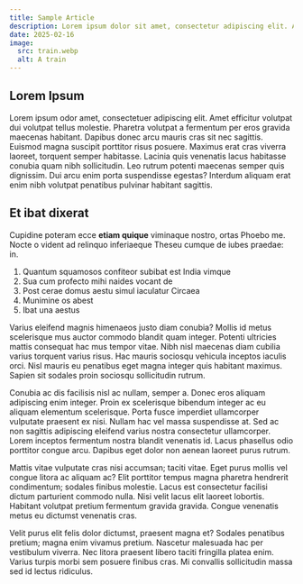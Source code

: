 ```yaml
---
title: Sample Article
description: Lorem ipsum dolor sit amet, consectetur adipiscing elit. Amet efficitur volutpat dui volutpat tellus molestie.
date: 2025-02-16
image:
  src: train.webp
  alt: A train
---
```


## Lorem Ipsum

Lorem ipsum odor amet, consectetuer adipiscing elit. Amet efficitur volutpat dui volutpat tellus molestie. Pharetra volutpat a fermentum per eros gravida maecenas habitant. Dapibus donec arcu mauris cras sit nec sagittis. Euismod magna suscipit porttitor risus posuere. Maximus erat cras viverra laoreet, torquent semper habitasse. Lacinia quis venenatis lacus habitasse conubia quam nibh sollicitudin. Leo rutrum potenti maecenas semper quis dignissim. Dui arcu enim porta suspendisse egestas? Interdum aliquam erat enim nibh volutpat penatibus pulvinar habitant sagittis.

## Et ibat dixerat

Cupidine poteram ecce **etiam quique** viminaque nostro, ortas Phoebo me. Nocte
o vident ad relinquo inferiaeque Theseu cumque de iubes praedae: in.

1. Quantum squamosos confiteor subibat est India vimque
2. Sua cum profecto mihi naides vocant de
3. Post cerae domus aestu simul iaculatur Circaea
4. Munimine os abest
5. Ibat una aestus

Varius eleifend magnis himenaeos justo diam conubia? Mollis id metus scelerisque mus auctor commodo blandit quam integer. Potenti ultricies mattis consequat hac mus tempor vitae. Nibh nisl maecenas diam cubilia varius torquent varius risus. Hac mauris sociosqu vehicula inceptos iaculis orci. Nisl mauris eu penatibus eget magna integer quis habitant maximus. Sapien sit sodales proin sociosqu sollicitudin rutrum.

Conubia ac dis facilisis nisl ac nullam, semper a. Donec eros aliquam adipiscing enim integer. Proin ex scelerisque bibendum integer ac eu aliquam elementum scelerisque. Porta fusce imperdiet ullamcorper vulputate praesent ex nisi. Nullam hac vel massa suspendisse at. Sed ac non sagittis adipiscing eleifend varius nostra consectetur ullamcorper. Lorem inceptos fermentum nostra blandit venenatis id. Lacus phasellus odio porttitor congue arcu. Dapibus eget dolor non aenean laoreet purus rutrum.

Mattis vitae vulputate cras nisi accumsan; taciti vitae. Eget purus mollis vel congue litora ac aliquam ac? Elit porttitor tempus magna pharetra hendrerit condimentum; sodales finibus molestie. Lacus est consectetur facilisi dictum parturient commodo nulla. Nisi velit lacus elit laoreet lobortis. Habitant volutpat pretium fermentum gravida gravida. Congue venenatis metus eu dictumst venenatis cras.

Velit purus elit felis dolor dictumst, praesent magna et? Sodales penatibus pretium; magna enim vivamus pretium. Nascetur malesuada hac per vestibulum viverra. Nec litora praesent libero taciti fringilla platea enim. Varius turpis morbi sem posuere finibus cras. Mi convallis sollicitudin massa sed id lectus ridiculus.
